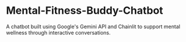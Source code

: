 # Mental-Fitness-Buddy-Chatbot
A chatbot built using Google's Gemini API and Chainlit to support mental wellness through interactive conversations.
